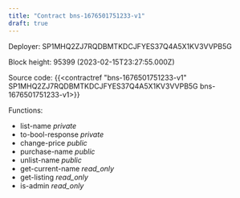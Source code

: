 ```yaml
---
title: "Contract bns-1676501751233-v1"
draft: true
---
```

Deployer: SP1MHQ2ZJ7RQDBMTKDCJFYES37Q4A5X1KV3VVPB5G


 



Block height: 95399 (2023-02-15T23:27:55.000Z)

Source code: {{<contractref "bns-1676501751233-v1" SP1MHQ2ZJ7RQDBMTKDCJFYES37Q4A5X1KV3VVPB5G bns-1676501751233-v1>}}

Functions:

* list-name _private_
* to-bool-response _private_
* change-price _public_
* purchase-name _public_
* unlist-name _public_
* get-current-name _read_only_
* get-listing _read_only_
* is-admin _read_only_

